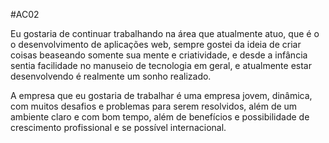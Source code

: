#AC02

<p>Eu gostaria de continuar trabalhando na área que atualmente atuo, que é o o desenvolvimento de aplicações web,
sempre gostei da ideia de criar coisas beaseando somente sua mente e criatividade, e desde a infância sentia facilidade
no manuseio de tecnologia em geral, e atualmente estar desenvolvendo é realmente um sonho realizado.</p>

<p>A empresa que eu gostaria de trabalhar é uma empresa jovem, dinâmica, com muitos desafios e problemas para serem 
resolvidos, além de um ambiente claro e com bom tempo, além de benefícios e possibilidade de crescimento profissional
e se possível internacional.</p>
